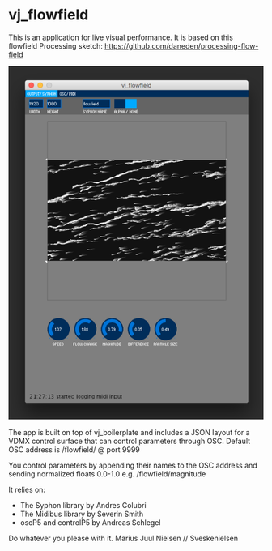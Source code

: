 # vj_flowfield

This is an application for live visual performance.
It is based on this flowfield Processing sketch:
https://github.com/daneden/processing-flow-field

![Screenshot of vj_flowfield](https://raw.githubusercontent.com/vjsveskenielsen/vj_flowfield/master/vj_flowfield%20screenshot.png)

The app is built on top of vj_boilerplate and includes
a JSON layout for a VDMX control surface that can control
parameters through OSC.
Default OSC address is /flowfield/ @ port 9999

You control parameters by appending their names to the OSC address
and sending normalized floats 0.0-1.0
e.g. /flowfield/magnitude

It relies on:
* The Syphon library by Andres Colubri
* The Midibus library by Severin Smith
* oscP5 and controlP5 by Andreas Schlegel

Do whatever you please with it.
Marius Juul Nielsen // Sveskenielsen
